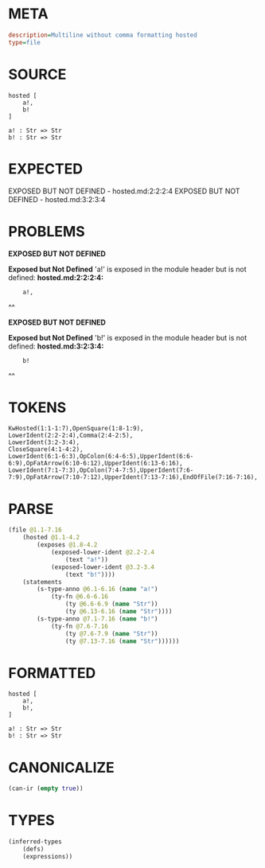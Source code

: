 # META
~~~ini
description=Multiline without comma formatting hosted
type=file
~~~
# SOURCE
~~~roc
hosted [
	a!,
	b!
]

a! : Str => Str
b! : Str => Str
~~~
# EXPECTED
EXPOSED BUT NOT DEFINED - hosted.md:2:2:2:4
EXPOSED BUT NOT DEFINED - hosted.md:3:2:3:4
# PROBLEMS
**EXPOSED BUT NOT DEFINED**

**Exposed but Not Defined**
'a!' is exposed in the module header but is not defined:
**hosted.md:2:2:2:4:**
```roc
	a!,
```
 ^^


**EXPOSED BUT NOT DEFINED**

**Exposed but Not Defined**
'b!' is exposed in the module header but is not defined:
**hosted.md:3:2:3:4:**
```roc
	b!
```
 ^^


# TOKENS
~~~zig
KwHosted(1:1-1:7),OpenSquare(1:8-1:9),
LowerIdent(2:2-2:4),Comma(2:4-2:5),
LowerIdent(3:2-3:4),
CloseSquare(4:1-4:2),
LowerIdent(6:1-6:3),OpColon(6:4-6:5),UpperIdent(6:6-6:9),OpFatArrow(6:10-6:12),UpperIdent(6:13-6:16),
LowerIdent(7:1-7:3),OpColon(7:4-7:5),UpperIdent(7:6-7:9),OpFatArrow(7:10-7:12),UpperIdent(7:13-7:16),EndOfFile(7:16-7:16),
~~~
# PARSE
~~~clojure
(file @1.1-7.16
	(hosted @1.1-4.2
		(exposes @1.8-4.2
			(exposed-lower-ident @2.2-2.4
				(text "a!"))
			(exposed-lower-ident @3.2-3.4
				(text "b!"))))
	(statements
		(s-type-anno @6.1-6.16 (name "a!")
			(ty-fn @6.6-6.16
				(ty @6.6-6.9 (name "Str"))
				(ty @6.13-6.16 (name "Str"))))
		(s-type-anno @7.1-7.16 (name "b!")
			(ty-fn @7.6-7.16
				(ty @7.6-7.9 (name "Str"))
				(ty @7.13-7.16 (name "Str"))))))
~~~
# FORMATTED
~~~roc
hosted [
	a!,
	b!,
]

a! : Str => Str
b! : Str => Str
~~~
# CANONICALIZE
~~~clojure
(can-ir (empty true))
~~~
# TYPES
~~~clojure
(inferred-types
	(defs)
	(expressions))
~~~
